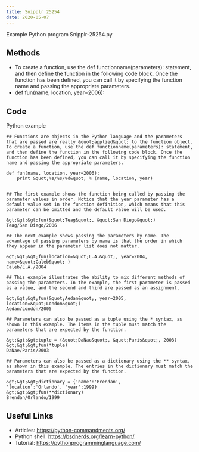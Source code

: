 ```yaml
---
title: Snipplr 25254
date: 2020-05-07
---
```

Example Python program Snipplr-25254.py


## Methods

* To create a function, use the def functionname(parameters): statement, and then define the function in the following code block. Once the function has been defined, you can call it by specifying the function name and passing the appropriate parameters.
* def fun(name, location, year=2006):

## Code

Python example

    ## Functions are objects in the Python language and the parameters that are passed are really &quot;applied&quot; to the function object.
    To create a function, use the def functionname(parameters): statement, and then define the function in the following code block. Once the function has been defined, you can call it by specifying the function name and passing the appropriate parameters.
    
    def fun(name, location, year=2006):
        print &quot;%s/%s/%d&quot; % (name, location, year)
    
    
    ## The first example shows the function being called by passing the parameter values in order. Notice that the year parameter has a default value set in the function definition, which means that this parameter can be omitted and the default value will be used.
    
    &gt;&gt;&gt;fun(&quot;Teag&quot;, &quot;San Diego&quot;)
    Teag/San Diego/2006
    
    ## The next example shows passing the parameters by name. The advantage of passing parameters by name is that the order in which they appear in the parameter list does not matter.
    
    &gt;&gt;&gt;fun(location=&quot;L.A.&quot;, year=2004, name=&quot;Caleb&quot; )
    Caleb/L.A./2004
    
    ## This example illustrates the ability to mix different methods of passing the parameters. In the example, the first parameter is passed as a value, and the second and third are passed as an assignment.
    
    &gt;&gt;&gt;fun(&quot;Aedan&quot;, year=2005, location=&quot;London&quot;)
    Aedan/London/2005
    
    ## Parameters can also be passed as a tuple using the * syntax, as shown in this example. The items in the tuple must match the parameters that are expected by the function.
    
    &gt;&gt;&gt;tuple = (&quot;DaNae&quot;, &quot;Paris&quot;, 2003)
    &gt;&gt;&gt;fun(*tuple)
    DaNae/Paris/2003
    
    ## Parameters can also be passed as a dictionary using the ** syntax, as shown in this example. The entries in the dictionary must match the parameters that are expected by the function.
    
    &gt;&gt;&gt;dictionary = {'name':'Brendan',
    'location':'Orlando', 'year':1999}
    &gt;&gt;&gt;fun(**dictionary)
    Brendan/Orlando/1999

## Useful Links

- Articles: https://python-commandments.org/
- Python shell: https://bsdnerds.org/learn-python/
- Tutorial: https://pythonprogramminglanguage.com/
